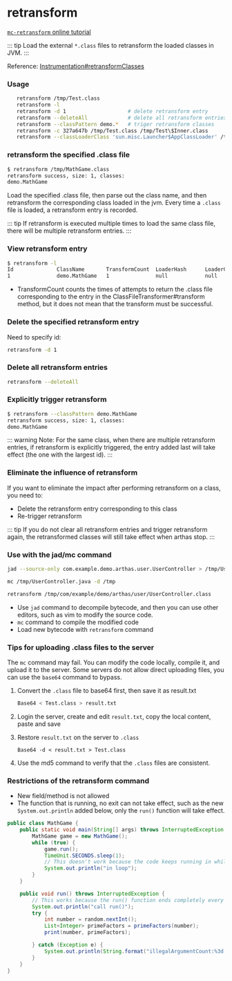 retransform
========

[`mc-retransform` online tutorial](https://arthas.aliyun.com/doc/arthas-tutorials?language=en&id=command-mc-retransform)

::: tip
Load the external `*.class` files to retransform the loaded classes in JVM.
:::

Reference: [Instrumentation#retransformClasses](https://docs.oracle.com/javase/8/docs/api/java/lang/instrument/Instrumentation.html#retransformClasses-java.lang.Class...-)

### Usage

```bash
   retransform /tmp/Test.class
   retransform -l
   retransform -d 1                    # delete retransform entry
   retransform --deleteAll             # delete all retransform entries
   retransform --classPattern demo.*   # triger retransform classes
   retransform -c 327a647b /tmp/Test.class /tmp/Test\$Inner.class
   retransform --classLoaderClass 'sun.misc.Launcher$AppClassLoader' /tmp/Test.class
```

### retransform the specified .class file 

```bash
$ retransform /tmp/MathGame.class
retransform success, size: 1, classes:
demo.MathGame
```

Load the specified .class file, then parse out the class name, and then retransform the corresponding class loaded in the jvm. Every time a `.class` file is loaded, a retransform entry is recorded.

::: tip
If retransform is executed multiple times to load the same class file, there will be multiple retransform entries.
:::

### View retransform entry

```bash
$ retransform -l
Id              ClassName       TransformCount  LoaderHash      LoaderClassName
1               demo.MathGame   1               null            null
```

* TransformCount counts the times of attempts to return the .class file corresponding to the entry in the ClassFileTransformer#transform method, but it does not mean that the transform must be successful.
### Delete the specified retransform entry

Need to specify id:

```bash
retransform -d 1
```

### Delete all retransform entries

```bash
retransform --deleteAll
```

### Explicitly trigger retransform

```bash
$ retransform --classPattern demo.MathGame
retransform success, size: 1, classes:
demo.MathGame
```
::: warning
Note: For the same class, when there are multiple retransform entries, if retransform is explicitly triggered, the entry added last will take effect (the one with the largest id).
:::

### Eliminate the influence of retransform

If you want to eliminate the impact after performing retransform on a class, you need to:

* Delete the retransform entry corresponding to this class
* Re-trigger retransform

::: tip
If you do not clear all retransform entries and trigger retransform again, the retransformed classes will still take effect when arthas stop.
:::

### Use with the jad/mc command

```bash
jad --source-only com.example.demo.arthas.user.UserController > /tmp/UserController.java

mc /tmp/UserController.java -d /tmp

retransform /tmp/com/example/demo/arthas/user/UserController.class
```

* Use `jad` command to decompile bytecode, and then you can use other editors, such as vim to modify the source code.
* `mc` command to compile the modified code
* Load new bytecode with `retransform` command

### Tips for uploading .class files to the server

The `mc` command may fail. You can modify the code locally, compile it, and upload it to the server. Some servers do not allow direct uploading files, you can use the `base64` command to bypass.

1. Convert the `.class` file to base64 first, then save it as result.txt

    ```bash
    Base64 < Test.class > result.txt
    ```

2. Login the server, create and edit `result.txt`, copy the local content, paste and save

3. Restore `result.txt` on the server to `.class`

    ```
    Base64 -d < result.txt > Test.class
    ```

4. Use the md5 command to verify that the `.class` files are consistent.


### Restrictions of the retransform command

* New field/method is not allowed
* The function that is running, no exit can not take effect, such as the new `System.out.println` added below, only the `run()` function will take effect.

```java
public class MathGame {
    public static void main(String[] args) throws InterruptedException {
        MathGame game = new MathGame();
        while (true) {
            game.run();
            TimeUnit.SECONDS.sleep(1);
            // This doesn't work because the code keeps running in while
            System.out.println("in loop");
        }
    }

    public void run() throws InterruptedException {
        // This works because the run() function ends completely every time
        System.out.println("call run()");
        try {
            int number = random.nextInt();
            List<Integer> primeFactors = primeFactors(number);
            print(number, primeFactors);

        } catch (Exception e) {
            System.out.println(String.format("illegalArgumentCount:%3d, ", illegalArgumentCount) + e.getMessage());
        }
    }
}
```